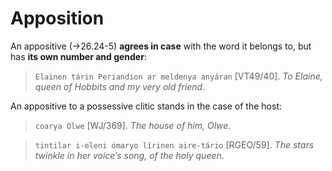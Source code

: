 # Apposition

An appositive (&rarr;26.24-5) **agrees in case** with the word it belongs to, but has **its own number and gender**:

> `Elainen tárin Periandion ar meldenya anyáran` [VT49/40]. *To Elaine, queen of Hobbits and my very old friend*.

An appositive to a possessive clitic stands in the case of the host:

> `coarya Olwe` [WJ/369]. *The house of him, Olwe*.

> `tintilar i·eleni ómaryo lírinen aire-tário` [RGEO/59]. *The stars twinkle in her voice’s song, of the holy queen*.
